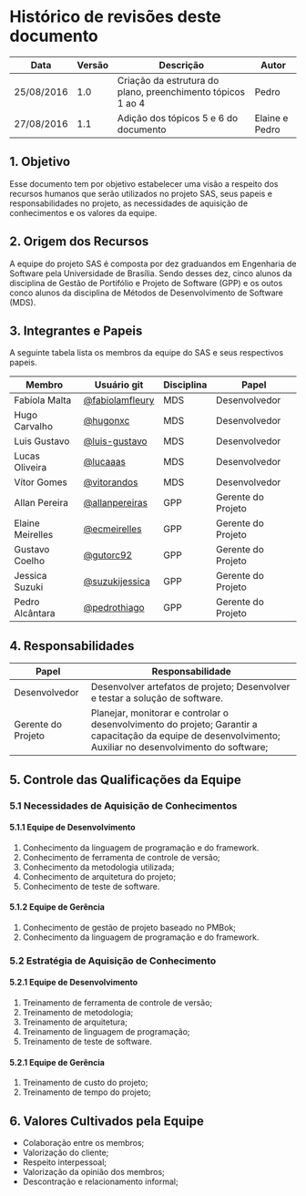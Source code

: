 # Histórico de revisões deste documento

|Data|Versão|Descrição|Autor|
|----|------|---------|-------|
|25/08/2016|1.0|Criação da estrutura do plano, preenchimento tópicos 1 ao 4|Pedro|
|27/08/2016|1.1|Adição dos tópicos 5 e 6 do documento|Elaine e Pedro|

## 1. Objetivo
Esse documento tem por objetivo estabelecer uma visão a respeito dos recursos humanos que serão utilizados no projeto SAS, seus papeis e responsabilidades no projeto, as necessidades de aquisição de conhecimentos e os valores da equipe.

## 2. Origem dos Recursos
A equipe do projeto SAS é composta por dez graduandos em Engenharia de Software pela Universidade de Brasília. Sendo desses dez, cinco alunos da disciplina de Gestão de Portifólio e Projeto de Software (GPP) e os outos conco alunos da disciplina de Métodos de Desenvolvimento de Software (MDS).

## 3. Integrantes e Papeis
A seguinte tabela lista os membros da equipe do SAS e seus respectivos papeis.

Membro|Usuário git|Disciplina|Papel
---|---|---|---
Fabíola Malta|[@fabiolamfleury](https://github.com/fabiolamfleury)|MDS|Desenvolvedor
Hugo Carvalho|[@hugonxc](https://github.com/hugonxc)|MDS|Desenvolvedor
Luis Gustavo|[@luis-gustavo](https://github.com/luis-gustavo)|MDS|Desenvolvedor
Lucas Oliveira|[@lucaaas](https://github.com/lucaaas)|MDS|Desenvolvedor
Vítor Gomes|[@vitorandos](https://github.com/vitorandos)|MDS|Desenvolvedor
Allan Pereira|[@allanpereiras](https://github.com/allanpereiras)|GPP|Gerente do Projeto   
Elaine Meirelles|[@ecmeirelles](https://github.com/ecmeirelles)|GPP|Gerente do Projeto
Gustavo Coelho|[@gutorc92](https://github.com/gutorc92)|GPP|Gerente do Projeto
Jessica Suzuki|[@suzukijessica](https://github.com/suzukijessica)|GPP|Gerente do Projeto
Pedro Alcântara|[@pedrothiago](https://github.com/pedrothiago)|GPP|Gerente do Projeto

## 4. Responsabilidades

Papel|Responsabilidade
---|---
Desenvolvedor|Desenvolver artefatos de projeto; Desenvolver e testar a solução de software.
Gerente do Projeto|Planejar, monitorar e controlar o desenvolvimento do projeto; Garantir a capacitação da equipe de desenvolvimento; Auxiliar no desenvolvimento do software;

## 5. Controle das Qualificações da Equipe

### 5.1 Necessidades de Aquisição de Conhecimentos

#### 5.1.1 Equipe de Desenvolvimento
1. Conhecimento da linguagem de programação e do framework.
2. Conhecimento de ferramenta de controle de versão;
2. Conhecimento da metodologia utilizada;
3. Conhecimento de arquitetura do projeto;
5. Conhecimento de teste de software.

#### 5.1.2 Equipe de Gerência
1. Conhecimento de gestão de projeto baseado no PMBok;
2. Conhecimento da linguagem de programação e do framework.

### 5.2 Estratégia de Aquisição de Conhecimento

#### 5.2.1 Equipe de Desenvolvimento
1. Treinamento de ferramenta de controle de versão;
2. Treinamento de metodologia;
3. Treinamento de arquitetura;
4. Treinamento de linguagem de programação;
5. Treinamento de teste de software.

#### 5.2.1 Equipe de Gerência
1. Treinamento de custo do projeto;
2. Treinamento de tempo do projeto;

## 6. Valores Cultivados pela Equipe

* Colaboração entre os membros;
* Valorização do cliente;
* Respeito interpessoal;
* Valorização da opinião dos membros;
* Descontração e relacionamento informal;
